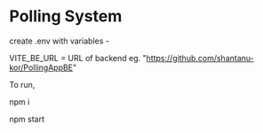 # Polling System

create .env with variables - 

VITE_BE_URL = URL of backend eg. "https://github.com/shantanu-kor/PollingAppBE"

To run,

npm i 

npm start

